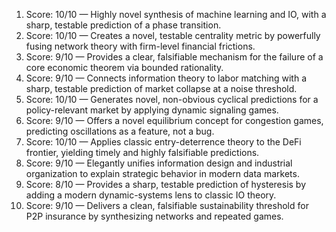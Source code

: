 1) Score: 10/10 — Highly novel synthesis of machine learning and IO, with a sharp, testable prediction of a phase transition.
2) Score: 10/10 — Creates a novel, testable centrality metric by powerfully fusing network theory with firm-level financial frictions.
3) Score: 9/10 — Provides a clear, falsifiable mechanism for the failure of a core economic theorem via bounded rationality.
4) Score: 9/10 — Connects information theory to labor matching with a sharp, testable prediction of market collapse at a noise threshold.
5) Score: 10/10 — Generates novel, non-obvious cyclical predictions for a policy-relevant market by applying dynamic signaling games.
6) Score: 9/10 — Offers a novel equilibrium concept for congestion games, predicting oscillations as a feature, not a bug.
7) Score: 10/10 — Applies classic entry-deterrence theory to the DeFi frontier, yielding timely and highly falsifiable predictions.
8) Score: 9/10 — Elegantly unifies information design and industrial organization to explain strategic behavior in modern data markets.
9) Score: 8/10 — Provides a sharp, testable prediction of hysteresis by adding a modern dynamic-systems lens to classic IO theory.
10) Score: 9/10 — Delivers a clean, falsifiable sustainability threshold for P2P insurance by synthesizing networks and repeated games.
